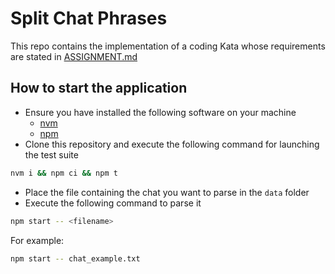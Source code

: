 # Split Chat Phrases

This repo contains the implementation of a coding Kata whose requirements are stated in [ASSIGNMENT.md](./ASSIGNMENT.md)

## How to start the application

* Ensure you have installed the following software on your machine
  * [nvm](https://github.com/nvm-sh/nvm)
  * [npm](https://www.npmjs.com/)
* Clone this repository and execute the following command for launching the test suite
```sh
nvm i && npm ci && npm t
```
* Place the file containing the chat you want to parse in the `data` folder
* Execute the following command to parse it
```sh
npm start -- <filename>
```
For example:
```sh
npm start -- chat_example.txt
```

